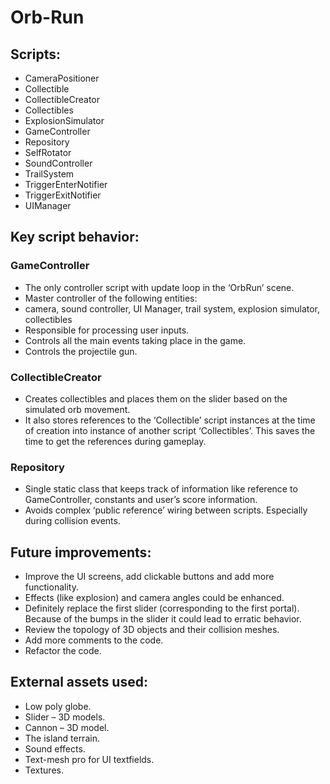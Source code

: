 # Orb-Run

## Scripts:
*	CameraPositioner
*	Collectible
*	CollectibleCreator
*	Collectibles
*	ExplosionSimulator
*	GameController
*	Repository
*	SelfRotator
*	SoundController
*	TrailSystem
*	TriggerEnterNotifier
*	TriggerExitNotifier
*	UIManager

## Key script behavior:
### GameController
*	The only controller script with update loop in the ‘OrbRun’ scene.
*	Master controller of the following entities: 
*	camera, sound controller, UI Manager, trail system, explosion simulator, collectibles
*	Responsible for processing user inputs.
*	Controls all the main events taking place in the game.
*	Controls the projectile gun.

### CollectibleCreator
*	Creates collectibles and places them on the slider based on the simulated orb movement.
*	It also stores references to the ‘Collectible’ script instances at the time of creation into instance of another script ‘Collectibles’. This saves the time to get the references during gameplay.

### Repository
*	Single static class that keeps track of information like reference to GameController, constants and user’s score information.
*	Avoids complex ‘public reference’ wiring between scripts. Especially during collision events.

## Future improvements:
*	Improve the UI screens, add clickable buttons and add more functionality.
*	Effects (like explosion) and camera angles could be enhanced.
*	Definitely replace the first slider (corresponding to the first portal). Because of the bumps in the slider it could lead to erratic behavior.
*	Review the topology of 3D objects and their collision meshes.
*	Add more comments to the code.
*	Refactor the code.

## External assets used:
*	Low poly globe.
*	Slider – 3D models.
*	Cannon – 3D model.
*	The island terrain.
*	Sound effects.
*	Text-mesh pro for UI textfields.
*	Textures.


